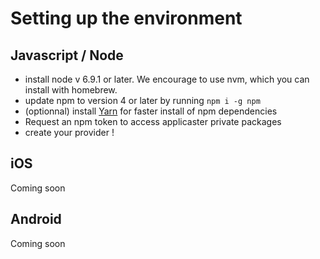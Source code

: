 # Setting up the environment

## Javascript / Node

* install node v 6.9.1 or later. We encourage to use nvm, which you can install with homebrew.
* update npm to version 4 or later by running `npm i -g npm`
* (optionnal) install [Yarn](https://yarnpkg.com/en/) for faster install of npm dependencies
* Request an npm token to access applicaster private packages
* create your provider !

## iOS

Coming soon

## Android

Coming soon